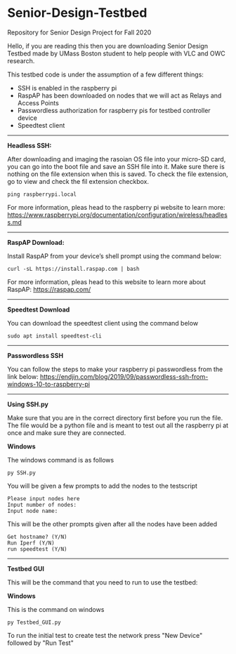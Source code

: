# Senior-Design-Testbed
Repository for Senior Design Project for Fall 2020

Hello, if you are reading this then you are downloading Senior Design Testbed made by UMass Boston student to help people with VLC and OWC research. 

This testbed code is under the assumption of a few different things: 
  - SSH is enabled in the raspberry pi
  - RaspAP has been downloaded on nodes that we will act as Relays and Access Points
  - Passwordless authorization for raspberry pis for testbed controller device
  - Speedtest client 
  
--------------------------------------------------------------------------------------------------------- 
**Headless SSH:** 

After downloading and imaging the rasoian OS file into your micro-SD card, you can go into the boot file 
and save an SSH file into it. Make sure there is nothing on the file extension when this is saved. To 
check the file extension, go to view and check the fil extension checkbox. 
```
ping raspberrypi.local
```
For more information, pleas head to the raspberry pi website to learn more:
https://www.raspberrypi.org/documentation/configuration/wireless/headless.md

--------------------------------------------------------------------------------------------------------- 
**RaspAP Download:** 

Install RaspAP from your device’s shell prompt using the command below:
```
curl -sL https://install.raspap.com | bash
```
For more information, pleas head to this website to learn more about RaspAP:
https://raspap.com/

--------------------------------------------------------------------------------------------------------- 
**Speedtest Download**

You can download the speedtest client using the command below
```
sudo apt install speedtest-cli
```
---------------------------------------------------------------------------------------------------------
**Passwordless SSH** 

You can follow the steps to make your raspberry pi passwordless from the link below: 
https://endjin.com/blog/2019/09/passwordless-ssh-from-windows-10-to-raspberry-pi

---------------------------------------------------------------------------------------------------------
**Using SSH.py**

Make sure that you are in the correct directory first before you run the file. The file would be a python file and is meant to test out all the raspberry pi at once and make sure they are connected. 

__Windows__

The windows command is as follows
```
py SSH.py 
```
You will be given a few prompts to add the nodes to the testscript
```
Please input nodes here
Input number of nodes: 
Input node name: 
```
This will be the other prompts given after all the nodes have been added
```
Get hostname? (Y/N) 
Run Iperf (Y/N) 
run speedtest (Y/N) 
```

---------------------------------------------------------------------------------------------------------
**Testbed GUI**

This will be the command that you need to run to use the testbed: 

__Windows__

This is the command on windows
```
py Testbed_GUI.py
```

To run the initial test to create test the network press "New Device" followed by "Run Test"
